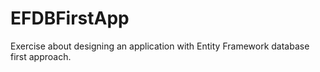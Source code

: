 # EFDBFirstApp

Exercise about designing an application with Entity Framework database first approach.
